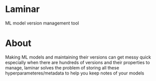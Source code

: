 # Laminar
ML model version management tool

# About 
Making ML models and maintaining their versions can get messy quick especially when there are hundreds of versions and their properties to manage, laminar solves the problem of storing all these hyperparameteres/metadata to help you keep notes of your models 
